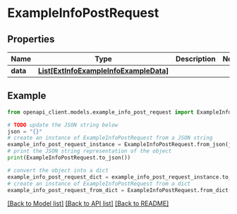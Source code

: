 # ExampleInfoPostRequest


## Properties

Name | Type | Description | Notes
------------ | ------------- | ------------- | -------------
**data** | [**List[ExtInfoExampleInfoExampleData]**](ExtInfoExampleInfoExampleData.md) |  | 

## Example

```python
from openapi_client.models.example_info_post_request import ExampleInfoPostRequest

# TODO update the JSON string below
json = "{}"
# create an instance of ExampleInfoPostRequest from a JSON string
example_info_post_request_instance = ExampleInfoPostRequest.from_json(json)
# print the JSON string representation of the object
print(ExampleInfoPostRequest.to_json())

# convert the object into a dict
example_info_post_request_dict = example_info_post_request_instance.to_dict()
# create an instance of ExampleInfoPostRequest from a dict
example_info_post_request_from_dict = ExampleInfoPostRequest.from_dict(example_info_post_request_dict)
```
[[Back to Model list]](../README.md#documentation-for-models) [[Back to API list]](../README.md#documentation-for-api-endpoints) [[Back to README]](../README.md)


